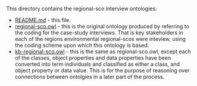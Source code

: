 This directory contains the regional-sco interview ontologies:

+ [README.md](README.md) - this file.
+ [regional-sco.owl](regional-sco.owl) - this is the original ontology produced by referring to the coding for the case-study interviews. That is key stakeholders in each of the regions environmental regional-scos were inteview, using the coding scheme upon which this ontology is based. 
+ [kb-regional-sco.owl](kb-regional-sco.owl) - this is the same as regional-sco.owl, except each of the classes, object properties and data properties have been converted into term individuals and classified as either a class, and object property or data value. This is for the purpose of reasoning over connections between ontolgies in a later part of the process.